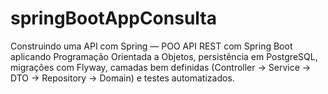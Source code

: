 # springBootAppConsulta
Construindo uma API com Spring — POO API REST com Spring Boot aplicando Programação Orientada a Objetos, persistência em PostgreSQL, migrações com Flyway, camadas bem definidas (Controller → Service → DTO →  Repository → Domain) e testes automatizados.
